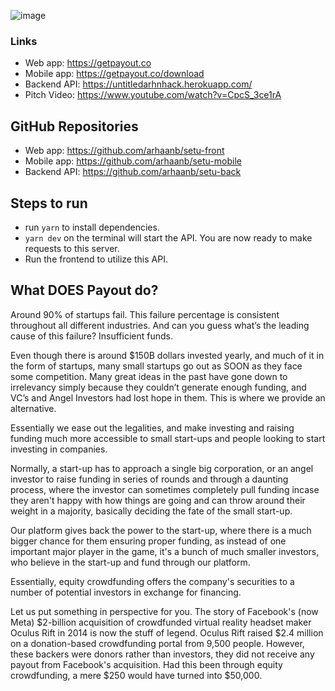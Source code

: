 ![image](https://i.imgur.com/hRgPCWW.png)

### Links

- Web app: https://getpayout.co
- Mobile app: https://getpayout.co/download
- Backend API: https://untitledarhnhack.herokuapp.com/
- Pitch Video: https://www.youtube.com/watch?v=CpcS_3ce1rA

## GitHub Repositories

- Web app: https://github.com/arhaanb/setu-front
- Mobile app: https://github.com/arhaanb/setu-mobile
- Backend API: https://github.com/arhaanb/setu-back

## Steps to run

- run `yarn` to install dependencies.
- `yarn dev` on the terminal will start the API. You are now ready to make requests to this server.
- Run the frontend to utilize this API.

## What DOES Payout do?

Around 90% of startups fail. This failure percentage is consistent throughout all different industries. And can you guess what’s the leading cause of this failure? Insufficient funds.

Even though there is around $150B dollars invested yearly, and much of it in the form of startups, many small startups go out as SOON as they face some competition. Many great ideas in the past have gone down to irrelevancy simply because they couldn’t generate enough funding, and VC’s and Angel Investors had lost hope in them. This is where we provide an alternative.

Essentially we ease out the legalities, and make investing and raising funding much more accessible to small start-ups and people looking to start investing in companies.

Normally, a start-up has to approach a single big corporation, or an angel investor to raise funding in series of rounds and through a daunting process, where the investor can sometimes completely pull funding incase they aren't happy with how things are going and can throw around their weight in a majority, basically deciding the fate of the small start-up.

Our platform gives back the power to the start-up, where there is a much bigger chance for them ensuring proper funding, as instead of one important major player in the game, it's a bunch of much smaller investors, who believe in the start-up and fund through our platform.

Essentially, equity crowdfunding offers the company's securities to a number of potential investors in exchange for financing.

Let us put something in perspective for you.
The story of Facebook's (now Meta) $2-billion acquisition of crowdfunded virtual reality headset maker Oculus Rift in 2014 is now the stuff of legend. Oculus Rift raised $2.4 million on a donation-based crowdfunding portal from 9,500 people.
However, these backers were donors rather than investors, they did not receive any payout from Facebook's acquisition. Had this been through equity crowdfunding, a mere $250 would have turned into $50,000.

